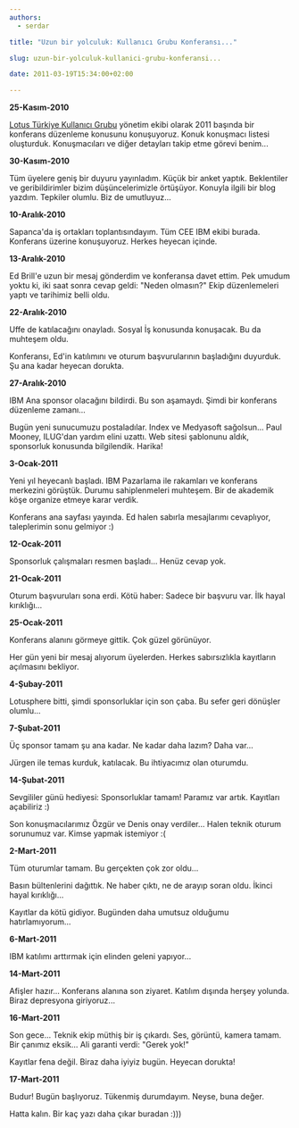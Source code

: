 ```yaml
---
authors:
  - serdar

title: "Uzun bir yolculuk: Kullanıcı Grubu Konferansı..."

slug: uzun-bir-yolculuk-kullanici-grubu-konferansi...

date: 2011-03-19T15:34:00+02:00

---
```


**25-Kasım-2010**

[Lotus Türkiye Kullanıcı Grubu](http://www.lotusturkiye.org "Lotus Türkiye Kullanıcı Grubu") yönetim ekibi olarak 2011 başında bir konferans düzenleme konusunu konuşuyoruz. Konuk konuşmacı listesi oluşturduk. Konuşmacıları ve diğer detayları takip etme görevi benim...

**30-Kasım-2010**
<!-- more -->
Tüm üyelere geniş bir duyuru yayınladım. Küçük bir anket yaptık. Beklentiler ve geribildirimler bizim düşüncelerimizle örtüşüyor. Konuyla ilgili bir blog yazdım. Tepkiler olumlu. Biz de umutluyuz...

**10-Aralık-2010**

Sapanca'da iş ortakları toplantısındayım. Tüm CEE IBM ekibi burada. Konferans üzerine konuşuyoruz. Herkes heyecan içinde.

**13-Aralık-2010**

Ed Brill'e uzun bir mesaj gönderdim ve konferansa davet ettim. Pek umudum yoktu ki, iki saat sonra cevap geldi: "Neden olmasın?" Ekip düzenlemeleri yaptı ve tarihimiz belli oldu.

**22-Aralık-2010**

Uffe de katılacağını onayladı. Sosyal İş konusunda konuşacak. Bu da muhteşem oldu.

Konferansı, Ed'in katılımını ve oturum başvurularının başladığını duyurduk. Şu ana kadar heyecan dorukta.

**27-Aralık-2010**

IBM Ana sponsor olacağını bildirdi. Bu son aşamaydı. Şimdi bir konferans düzenleme zamanı...

Bugün yeni sunucumuzu postaladılar. Index ve Medyasoft sağolsun... Paul Mooney, ILUG'dan yardım elini uzattı. Web sitesi şablonunu aldık, sponsorluk konusunda bilgilendik. Harika!

**3-Ocak-2011**

Yeni yıl heyecanlı başladı. IBM Pazarlama ile rakamları ve konferans merkezini görüştük. Durumu sahiplenmeleri muhteşem. Bir de akademik köşe organize etmeye karar verdik.

Konferans ana sayfası yayında. Ed halen sabırla mesajlarımı cevaplıyor, taleplerimin sonu gelmiyor :)

**12-Ocak-2011**

Sponsorluk çalışmaları resmen başladı... Henüz cevap yok.

**21-Ocak-2011**

Oturum başvuruları sona erdi. Kötü haber: Sadece bir başvuru var. İlk hayal kırıklığı...

**25-Ocak-2011**

Konferans alanını görmeye gittik. Çok güzel görünüyor.

Her gün yeni bir mesaj alıyorum üyelerden. Herkes sabırsızlıkla kayıtların açılmasını bekliyor.

**4-Şubay-2011**

Lotusphere bitti, şimdi sponsorluklar için son çaba. Bu sefer geri dönüşler olumlu...

**7-Şubat-2011**

Üç sponsor tamam şu ana kadar. Ne kadar daha lazım? Daha var...

Jürgen ile temas kurduk, katılacak. Bu ihtiyacımız olan oturumdu.

**14-Şubat-2011**

Sevgililer günü hediyesi: Sponsorluklar tamam! Paramız var artık. Kayıtları açabiliriz :)

Son konuşmacılarımız Özgür ve Denis onay verdiler... Halen teknik oturum sorunumuz var. Kimse yapmak istemiyor :(

**2-Mart-2011**

Tüm oturumlar tamam. Bu gerçekten çok zor oldu...

Basın bültenlerini dağıttık. Ne haber çıktı, ne de arayıp soran oldu. İkinci hayal kırıklığı...

Kayıtlar da kötü gidiyor. Bugünden daha umutsuz olduğumu hatırlamıyorum...

**6-Mart-2011**

IBM katılımı arttırmak için elinden geleni yapıyor...

**14-Mart-2011**

Afişler hazır... Konferans alanına son ziyaret. Katılım dışında herşey yolunda. Biraz depresyona giriyoruz...

**16-Mart-2011**

Son gece... Teknik ekip müthiş bir iş çıkardı. Ses, görüntü, kamera tamam. Bir çanımız eksik... Ali garanti verdi: "Gerek yok!"

Kayıtlar fena değil. Biraz daha iyiyiz bugün. Heyecan dorukta!

**17-Mart-2011**

Budur! Bugün başlıyoruz. Tükenmiş durumdayım. Neyse, buna değer.

Hatta kalın. Bir kaç yazı daha çıkar buradan :)))
